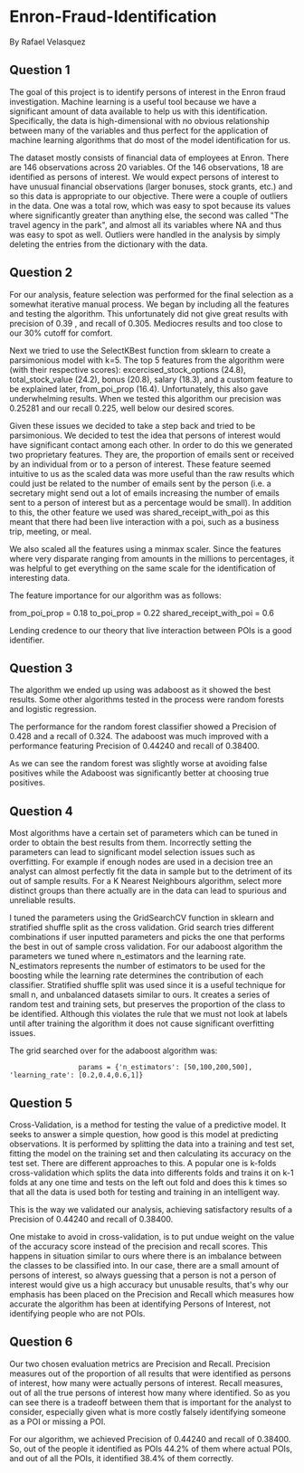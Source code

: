 # Enron-Fraud-Identification
By Rafael Velasquez

## Question 1

The goal of this project is to identify persons of interest in the Enron fraud investigation. Machine learning is a useful tool because we have a significant amount of data available to help us with this identification. Specifically, the data is high-dimensional with no obvious relationship between many of the variables and thus perfect for the application of machine learning algorithms that do most of the model identification for us.

The dataset mostly consists of financial data of employees at Enron. There are 146 observations across 20 variables. Of the 146 observations, 18 are identified as persons of interest. We would expect persons of interest to have unusual financial observations (larger bonuses, stock grants, etc.) and so this data is appropriate to our objective. There were a couple of outliers in the data. One was a total row, which was easy to spot because its values where significantly greater than anything else, the second was called "The travel agency in the park", and almost all its variables where NA and thus was easy to spot as well. Outliers were handled in the analysis by simply deleting the entries from the dictionary with the data.



## Question 2

For our analysis, feature selection was performed for the final selection as a somewhat iterative manual process. We began by including all the features and testing the algorithm. This unfortunately did not give great results with precision of 0.39 , and recall of 0.305. Mediocres results and too close to our 30% cutoff for comfort.

Next we tried to use the SelectKBest function from sklearn to create a parsimonious model with k=5.  The top 5 features from the algorithm were (with their respective scores): excercised_stock_options (24.8), total_stock_value (24.2), bonus (20.8), salary (18.3), and a custom feature to be explained later, from_poi_prop (16.4). Unfortunately, this also gave underwhelming results. When we tested this algorithm our precision was 0.25281 and our recall 0.225, well below our desired scores.

Given these issues we decided to take a step back and tried to be parsimonious. We decided to test the idea that persons of interest would have significant contact among each other. In order to do this we generated two proprietary features. They are, the proportion of emails sent or received by an individual from or to a person of interest. These feature seemed intuitive to us as the scaled data was more useful than the raw results which could just be related to the number of emails sent by the person (i.e. a secretary might send out a lot of emails increasing the number of emails sent to a person of interest but as a percentage would be small). In addition to this, the other feature we used was shared_receipt_with_poi as this meant that there had been live interaction with a poi, such as a business trip, meeting, or meal. 

We also scaled all the features using a minmax scaler. Since the features where very disparate ranging from amounts in the millions to percentages, it was helpful to get everything on the same scale for the identification of interesting data.

The feature importance for our algorithm was as follows:

from_poi_prop = 0.18
to_poi_prop = 0.22
shared_receipt_with_poi = 0.6

Lending credence to our theory that live interaction between POIs is a good identifier.
 

## Question 3

The algorithm we ended up using was adaboost as it showed the best results. Some other algorithms tested in the process were random forests and logistic regression.

The performance for the random forest classifier showed a Precision of 0.428 and a recall of 0.324. The adaboost was much improved with a performance featuring Precision of 0.44240 and recall of 0.38400.

As we can see the random forest was slightly worse at avoiding false positives while the Adaboost was significantly better at choosing true positives.

## Question 4

Most algorithms have a certain set of parameters which can be tuned in order to obtain the best results from them. Incorrectly setting the parameters can lead to significant model selection issues such as overfitting. For example if enough nodes are used in a decision tree an analyst can almost perfectly fit the data in sample but to the detriment of its out of sample results. For a K Nearest Neighbours algorithm, select more distinct groups than there actually are in the data can lead to spurious and unreliable results.

I tuned the parameters using the GridSearchCV function in sklearn and stratified shuffle split as the cross validation. Grid search tries different combinations if user inputted parameters and picks the one that performs the best in out of sample cross validation. For our adaboost algorithm the parameters we tuned where n_estimators and the learning rate. N_estimators represents the number of estimators to be used for the boosting while the learning rate determines the contribution of each classifier. Stratified shuffle split was used since it is a useful technique for small n, and unbalanced datasets similar to ours. It creates a series of random test and training sets, but preserves the proportion of the class to be identified. Although this violates the rule that we must not look at labels until after training the algorithm it does not cause significant overfitting issues.

The grid searched over for the adaboost algorithm was:
                     
                     params = {'n_estimators': [50,100,200,500], 'learning_rate': [0.2,0.4,0.6,1]}
                     


## Question 5 

Cross-Validation, is a method for testing the value of a predictive model. It seeks to answer a simple question, how good is this model at predicting observations. It is performed by splitting the data into a training and test set, fitting the model on the training set and then calculating its accuracy on the test set. There are different approaches to this. A popular one is k-folds cross-validation which splits the data into differents folds and trains it on k-1 folds at any one time and tests on the left out fold and does this k times so that all the data is used both for testing and training in an intelligent way.

This is the way we validated our analysis, achieving satisfactory results of a Precision of 0.44240 and recall of 0.38400.

One mistake to avoid in cross-validation, is to put undue weight on the value of the accuracy score instead of the precision and recall scores. This happens in situation similar to ours where there is an imbalance between the classes to be classified into. In our case, there are a small amount of persons of interest, so always guessing that a person is not a person of interest would give us a high accuracy but unusable results, that's why our emphasis has been placed on the Precision and Recall which measures how accurate the algorithm has been at identifying Persons of Interest, not identifying people who are not POIs.

## Question 6

Our two chosen evaluation metrics are Precision and Recall. Precision measures out of the proportion of all results that were identified as persons of interest, how many were actually persons of interest. Recall measures, out of all the true persons of interest how many where identified. So as you can see there is a tradeoff between them that is important for the analyst to consider, especially given what is more costly falsely identifying someone as a POI or missing a POI.

For our algorithm, we achieved Precision of 0.44240 and recall of 0.38400. So, out of the people it identified as POIs 44.2% of them where actual POIs, and out of all the POIs, it identified 38.4% of them correctly.
